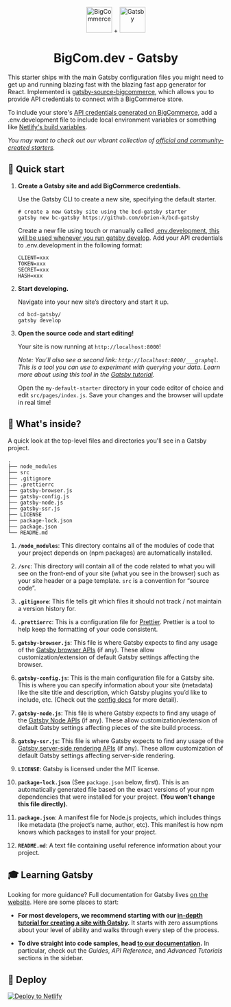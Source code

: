 <p align="center">
  <a href="https://bigcommerce.com"><img alt ="BigCommerce" src="https://wwwcdn.bigcommerce.com/www1.bigcommerce.com/assets/mediakit/downloads/BigCommerce-logomark-whitebg.png?mtime=20160412110957" width="60" /></a>
  +  <a href="https://www.gatsbyjs.org"><img alt="Gatsby" src="https://www.gatsbyjs.org/monogram.svg" width="60" /></a> 
</p>
<h1 align="center">
  BigCom.dev - Gatsby
</h1>

This starter ships with the main Gatsby configuration files you might need to get up and running blazing fast with the blazing fast app generator for React. Implemented is <a href="https://github.com/thirdandgrove/gatsby-source-bigcommerce">gatsby-source-bigcommerce</a>, which allows you to provide API credentials to connect with a BigCommerce store.

To include your store's [API credentials generated on BigCommerce](https://developer.bigcommerce.com/api-docs/getting-started/authentication), add a .env.development file to include local environment variables or something like [Netlify's build variables](https://www.netlify.com/docs/continuous-deployment/).

_You may want to check out our vibrant collection of [official and community-created starters]()._

## 🚀 Quick start

1.  **Create a Gatsby site and add BigCommerce credentials.**

    Use the Gatsby CLI to create a new site, specifying the default starter.

    ```shell
    # create a new Gatsby site using the bcd-gatsby starter
    gatsby new bc-gatsby https://github.com/obrien-k/bcd-gatsby
    ```
    
    Create a new file using touch or manually called [.env.development, this will be used whenever you run gatsby develop](https://www.gatsbyjs.org/docs/environment-variables/). Add your API credentials to .env.development in the following format:
    ```
    CLIENT=xxx
    TOKEN=xxx
    SECRET=xxx
    HASH=xxx
    ```
    

1.  **Start developing.**

    Navigate into your new site’s directory and start it up.

    ```shell
    cd bcd-gatsby/
    gatsby develop
    ```

1.  **Open the source code and start editing!**

    Your site is now running at `http://localhost:8000`!

    _Note: You'll also see a second link: _`http://localhost:8000/___graphql`_. This is a tool you can use to experiment with querying your data. Learn more about using this tool in the [Gatsby tutorial](https://www.gatsbyjs.org/tutorial/part-five/#introducing-graphiql)._

    Open the `my-default-starter` directory in your code editor of choice and edit `src/pages/index.js`. Save your changes and the browser will update in real time!

## 🧐 What's inside?

A quick look at the top-level files and directories you'll see in a Gatsby project.

    .
    ├── node_modules
    ├── src
    ├── .gitignore
    ├── .prettierrc
    ├── gatsby-browser.js
    ├── gatsby-config.js
    ├── gatsby-node.js
    ├── gatsby-ssr.js
    ├── LICENSE
    ├── package-lock.json
    ├── package.json
    └── README.md

1.  **`/node_modules`**: This directory contains all of the modules of code that your project depends on (npm packages) are automatically installed.

2.  **`/src`**: This directory will contain all of the code related to what you will see on the front-end of your site (what you see in the browser) such as your site header or a page template. `src` is a convention for “source code”.

3.  **`.gitignore`**: This file tells git which files it should not track / not maintain a version history for.

4.  **`.prettierrc`**: This is a configuration file for [Prettier](https://prettier.io/). Prettier is a tool to help keep the formatting of your code consistent.

5.  **`gatsby-browser.js`**: This file is where Gatsby expects to find any usage of the [Gatsby browser APIs](https://www.gatsbyjs.org/docs/browser-apis/) (if any). These allow customization/extension of default Gatsby settings affecting the browser.

6.  **`gatsby-config.js`**: This is the main configuration file for a Gatsby site. This is where you can specify information about your site (metadata) like the site title and description, which Gatsby plugins you’d like to include, etc. (Check out the [config docs](https://www.gatsbyjs.org/docs/gatsby-config/) for more detail).

7.  **`gatsby-node.js`**: This file is where Gatsby expects to find any usage of the [Gatsby Node APIs](https://www.gatsbyjs.org/docs/node-apis/) (if any). These allow customization/extension of default Gatsby settings affecting pieces of the site build process.

8.  **`gatsby-ssr.js`**: This file is where Gatsby expects to find any usage of the [Gatsby server-side rendering APIs](https://www.gatsbyjs.org/docs/ssr-apis/) (if any). These allow customization of default Gatsby settings affecting server-side rendering.

9.  **`LICENSE`**: Gatsby is licensed under the MIT license.

10. **`package-lock.json`** (See `package.json` below, first). This is an automatically generated file based on the exact versions of your npm dependencies that were installed for your project. **(You won’t change this file directly).**

11. **`package.json`**: A manifest file for Node.js projects, which includes things like metadata (the project’s name, author, etc). This manifest is how npm knows which packages to install for your project.

12. **`README.md`**: A text file containing useful reference information about your project.

## 🎓 Learning Gatsby

Looking for more guidance? Full documentation for Gatsby lives [on the website](https://www.gatsbyjs.org/). Here are some places to start:

- **For most developers, we recommend starting with our [in-depth tutorial for creating a site with Gatsby](https://www.gatsbyjs.org/tutorial/).** It starts with zero assumptions about your level of ability and walks through every step of the process.

- **To dive straight into code samples, head [to our documentation](https://www.gatsbyjs.org/docs/).** In particular, check out the _Guides_, _API Reference_, and _Advanced Tutorials_ sections in the sidebar.

## 💫 Deploy

[![Deploy to Netlify](https://www.netlify.com/img/deploy/button.svg)](https://app.netlify.com/start/deploy?repository=https://github.com/gatsbyjs/gatsby-starter-default)
